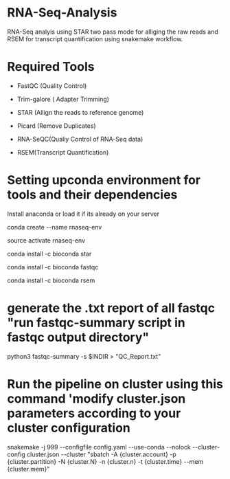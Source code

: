 # RNA-Seq-Analysis 

RNA-Seq analyis using STAR two pass mode for alliging the raw reads and RSEM for transcript quantification using snakemake workflow. 

# Required Tools  

 - FastQC (Quality Control) 

 - Trim-galore ( Adapter Trimming)

 - STAR (Allign the reads to reference genome) 

 - Picard (Remove Duplicates)

 - RNA-SeQC(Qualiy Control of RNA-Seq data)

 - RSEM(Transcript Quantification)


# Setting upconda environment for tools and their dependencies 

Install anaconda or load it if its already on your server

conda create --name rnaseq-env

source activate rnaseq-env

conda install -c bioconda star

conda install -c bioconda fastqc

conda install -c bioconda rsem


# generate the .txt report of all fastqc "run fastqc-summary script in fastqc output directory" 

python3  fastqc-summary  -s  $INDIR  >  "QC_Report.txt"

# Run the pipeline on cluster using this command 'modify cluster.json  parameters according to your cluster configuration 

snakemake -j 999 --configfile config.yaml --use-conda --nolock --cluster-config cluster.json --cluster "sbatch -A {cluster.account} -p {cluster.partition}  -N {cluster.N} -n {cluster.n}  -t {cluster.time} --mem {cluster.mem}"
